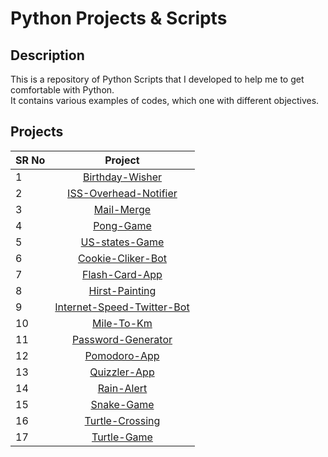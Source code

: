 
# Python Projects & Scripts  
  
## Description  

This is a repository of Python Scripts that I developed to help me to get comfortable with Python.  
It contains various examples of codes, which one with different objectives.

## Projects  


| SR No         | Project       |
| -------- |:-------------:|
| 1        | [Birthday-Wisher](https://github.com/vilimons/Scripts/tree/main/Birthday-Wisher)
| 2        | [ISS-Overhead-Notifier](https://github.com/vilimons/Scripts/tree/main/ISS-overhead-notifier)
| 3        | [Mail-Merge](https://github.com/vilimons/Scripts/tree/main/Mail-Merge)
| 4        | [Pong-Game](https://github.com/vilimons/Scripts/tree/main/Pong-game)
| 5        | [US-states-Game](https://github.com/vilimons/Scripts/tree/main/US-states-game)  
| 6        | [Cookie-Cliker-Bot](https://github.com/vilimons/Scripts/tree/main/cookie-clicker-bot)  
| 7        | [Flash-Card-App](https://github.com/vilimons/Scripts/tree/main/flash-card-app)  
| 8        | [Hirst-Painting](https://github.com/vilimons/Scripts/tree/main/hirst-painting)  
| 9        | [Internet-Speed-Twitter-Bot](https://github.com/vilimons/Scripts/tree/main/internet-speed-twitter-bot)  
| 10       | [Mile-To-Km](https://github.com/vilimons/Scripts/tree/main/mile-to-km)  
| 11       | [Password-Generator](https://github.com/vilimons/Scripts/tree/main/password-generator)  
| 12       | [Pomodoro-App](https://github.com/vilimons/Scripts/tree/main/pomodoro_app)  
| 13       | [Quizzler-App](https://github.com/vilimons/Scripts/tree/main/quizzler-app)  
| 14       | [Rain-Alert](https://github.com/vilimons/Scripts/tree/main/rain-alert)  
| 15       | [Snake-Game](https://github.com/vilimons/Scripts/tree/main/snake-game)  
| 16       | [Turtle-Crossing](https://github.com/vilimons/Scripts/tree/main/turtle-crossing)  
| 17       | [Turtle-Game](https://github.com/vilimons/Scripts/tree/main/turtle-race)  
